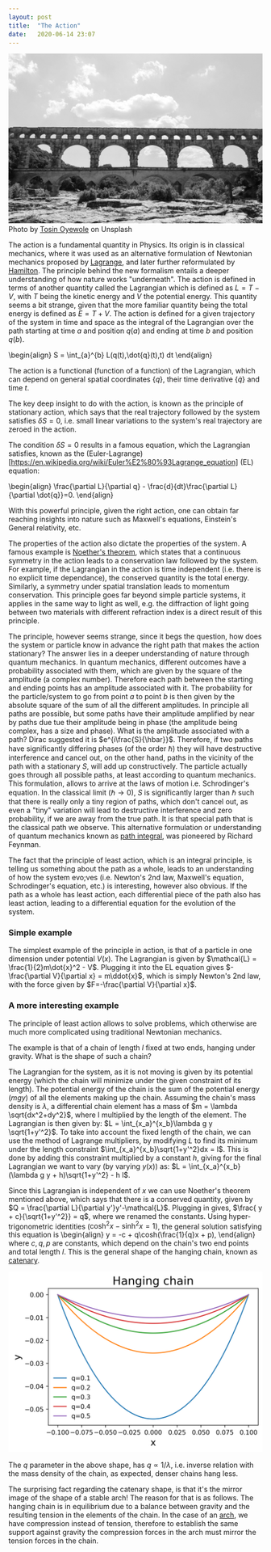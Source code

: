 ```yaml
---
layout: post
title:  "The Action"
date:   2020-06-14 23:07
---
```


![a](/assets/arches.jpg)
Photo by [Tosin Oyewole](https://unsplash.com/@seauxafrican) on Unsplash

The action is a fundamental quantity in Physics. Its origin is in classical
mechanics, where it was used as an alternative formulation of Newtonian mechanics proposed by [Lagrange](https://en.wikipedia.org/wiki/Lagrangian_mechanics), and later further reformulated by [Hamilton](https://en.wikipedia.org/wiki/Hamiltonian_mechanics). The principle behind the new formalism entails a deeper understanding of how nature works "underneath".
The action is defined in terms of another quantity called the Lagrangian which is defined as $L = T-V$, with $T$ being 
the kinetic energy and $V$ the potential energy. This quantity seems a bit strange, given that the more familiar quantity being the total energy is defined as $E = T+V$.
The action is defined for a given trajectory of the system in time and space as the integral of the Lagrangian over
the path starting at time $a$ and position $q(a)$ and ending at time $b$ and position $q(b)$.

\begin{align}
S = \int_{a}^{b} L(q(t),\dot{q}(t),t) dt 
\end{align}

The action is a functional (function of a function) of the Lagrangian, which can depend on general spatial coordinates $\{q\}$, their time derivative $\{\dot{q}\}$ and time $t$.

The key deep insight to do with the action, is known as the principle of stationary action, which says that the real trajectory followed by the system satisfies $\delta S = 0$, i.e. small linear variations to the system's real trajectory are zeroed in the action.

The condition $\delta S=0$ results in a famous equation, which the Lagrangian satisfies, known as the (Euler-Lagrange)[https://en.wikipedia.org/wiki/Euler%E2%80%93Lagrange_equation] (EL) equation:

\begin{align}
\frac{\partial L}{\partial q} - \frac{d}{dt}\frac{\partial L}{\partial \dot{q}}=0.
\end{align}

With this powerful principle, given the right action, one can obtain far reaching insights into nature such as Maxwell's equations, Einstein's General relativity, etc.

The properties of the action also dictate the properties of the system. A famous example is [Noether's theorem](https://en.wikipedia.org/wiki/Noether%27s_theorem), which states that a continuous symmetry in the action leads to a conservation law followed by the system. For example, if the Lagrangian in the action is time independent (i.e. there is no explicit time dependance), the conserved quantity is the total energy.
Similarly, a symmetry under spatial translation leads to momentum conservation.
This principle goes far beyond simple particle systems, it applies in the same way to light as well, e.g. the diffraction of light going between two materials with different refraction index is a direct result of this principle.

The principle, however seems strange, since it begs the question, how does the system or particle know in advance the right path that makes the action stationary?
The answer lies in a deeper understanding of nature through quantum mechanics.
In quantum mechanics, different outcomes have a probability associated with them, which are given by the square of the amplitude (a complex number). Therefore each path between the starting and ending points has an amplitude associated with it. The probability for the particle/system to go from point $a$ to point $b$ is then given by the absolute square of the sum of all the different amplitudes. In principle all paths are possible, but some paths have their amplitude amplified by near by paths due tue their amplitude being in phase (the amplitude being complex, has a size and phase). What is the amplitude associated with a path? Dirac suggested it is $e^{i\frac{S}{\hbar}}$. Therefore, if two paths have significantly differing phases (of the order $\hbar$) they will have destructive interference and cancel out, on the other hand, paths in the vicinity of the path with a stationary $S$, will add up constructively. The particle actually goes through all possible paths, at least according to quantum mechanics. This formulation, allows to arrive at the laws of motion i.e. Schrodinger's equation.
In the classical limit ($\hbar \rightarrow 0$), $S$ is significantly larger than $\hbar$ such that there is really only a tiny region of paths, which don't cancel out, as even a "tiny" variation will lead to destructive interference and zero probability, if we are away from the true path. It is that special path that is the classical path we observe. This alternative formulation or understanding of quantum mechanics known as [path integral](https://en.wikipedia.org/wiki/Path_integral_formulation), was pioneered by Richard Feynman.

The fact that the principle of least action, which is an integral principle, is telling us something about the path as a whole, leads to an understanding of how the system evo;ves (i.e. Newton's 2nd law, Maxwell's equation, Schrodinger's equation, etc.) is interesting, however also obvious. If the path as a whole has least action, each differential piece of the path also has least action, leading to a differential equation for the evolution of the system.


### Simple example

The simplest example of the principle in action, is that of a particle in one dimension under potential $V(x)$. The Lagrangian is given by $\mathcal{L} = \frac{1}{2}m\dot{x}^2 - V$. Plugging it into the EL equation gives $-\frac{\partial V}{\partial x} = m\ddot{x}$, which is simply Newton's 2nd law, with the force given by $F=-\frac{\partial V}{\partial x}$.

### A more interesting example

The principle of least action allows to solve problems, which otherwise are much more complicated using traditional Newtonian mechanics.

The example is that of a chain of length $l$ fixed at two ends, hanging under gravity. What is the shape of such a chain?

The Lagrangian for the system, as it is not moving is given by its potential energy  (which the chain will minimize under the given constraint of its length). The potential energy of the chain is the sum of the potential energy ($mgy$) of all the elements making up the chain.
Assuming the chain's mass density is $\lambda$, a differential chain element has a mass of $m = \lambda \sqrt{dx^2+dy^2}$, where I multiplied by the length of the element.
The Lagrangian is then given by:
$L = \int_{x_a}^{x_b}\lambda g  y \sqrt{1+y'^2}$.
To take into account the fixed length of the chain, we can use the method of Lagrange multipliers, by modifying $L$ to find its minimum under the length constraint $\int_{x_a}^{x_b}\sqrt{1+y'^2}dx = l$. This is done by adding this constraint multiplied by a constant $h$, giving for the final Lagrangian we want to vary (by varying $y(x)$) as:
$L = \int_{x_a}^{x_b} (\lambda g y + h)\sqrt{1+y'^2} - h l$.

Since this Lagrangian is independent of $x$ we can use Noether's theorem mentioned above, which says that there is a conserved quantity, given by
$Q = \frac{\partial L}{\partial y'}y'-\mathcal{L}$. Plugging in gives,
$\frac{ y + c}{\sqrt{1+y'^2}} = q$, where we renamed the constants. Using hyper-trigonometric identities ($\cosh^2 x - \sinh^2x =1$), the general solution satisfying this equation is
\begin{align}
y = -c + q\cosh(\frac{1}{q}x + p),
\end{align}
where $c, q, p$ are constants, which depend on the chain's two end points and total length $l$.
This is the general shape of the hanging chain, known as [catenary](https://en.wikipedia.org/wiki/Catenary).

![hanging chain](/assets/catenary.png)

The $q$ parameter in the above shape, has $q\propto 1/\lambda$, i.e. inverse relation with the mass density of the chain, as expected, denser chains hang less.

The surprising fact regarding the catenary shape, is that it's the mirror image of the shape of a stable arch!
The reason for that is as follows. The hanging chain is in equilibrium due to a balance between gravity and the resulting tension in the elements of the chain. In the case of an [arch](https://en.wikipedia.org/wiki/Arch), we have compression instead of tension, therefore to establish the same support against gravity the compression forces in the arch must mirror the tension forces in the chain.
